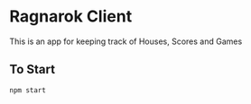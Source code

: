 # Ragnarok Client

This is an app for keeping track of Houses, Scores and Games

## To Start

`npm start`